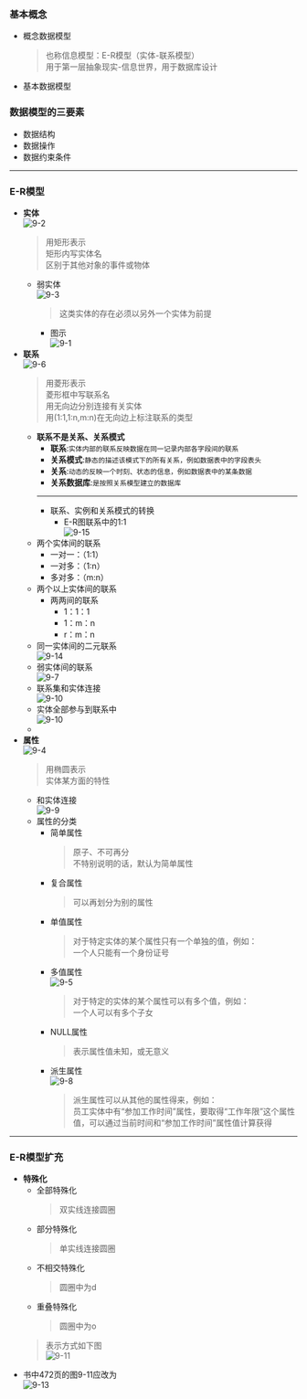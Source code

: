 ### 基本概念
  + 概念数据模型
    > 也称信息模型：E-R模型（实体-联系模型）<br>
      用于第一层抽象现实-信息世界，用于数据库设计
  + 基本数据模型
### 数据模型的三要素
  + 数据结构
  + 数据操作
  + 数据约束条件
---
### E-R模型
  + **实体**<br>
    ![9-2](https://github.com/flysafely/Software-Design-Engineer-Note/blob/master/%E7%AC%AC%E4%B9%9D%E7%AB%A0-%E6%95%B0%E6%8D%AE%E5%BA%93%E6%8A%80%E6%9C%AF%E5%9F%BA%E7%A1%80/%E6%9C%AC%E7%AB%A0%E5%9B%BE%E7%A4%BA/9-2.jpg)
    > 用矩形表示<br>
      矩形内写实体名<br>
      区别于其他对象的事件或物体<br>
    + 弱实体<br>
      ![9-3](https://github.com/flysafely/Software-Design-Engineer-Note/blob/master/%E7%AC%AC%E4%B9%9D%E7%AB%A0-%E6%95%B0%E6%8D%AE%E5%BA%93%E6%8A%80%E6%9C%AF%E5%9F%BA%E7%A1%80/%E6%9C%AC%E7%AB%A0%E5%9B%BE%E7%A4%BA/9-3.jpg)
      > 这类实体的存在必须以另外一个实体为前提
      + 图示<br>
      ![9-1](https://github.com/flysafely/Software-Design-Engineer-Note/blob/master/%E7%AC%AC%E4%B9%9D%E7%AB%A0-%E6%95%B0%E6%8D%AE%E5%BA%93%E6%8A%80%E6%9C%AF%E5%9F%BA%E7%A1%80/%E6%9C%AC%E7%AB%A0%E5%9B%BE%E7%A4%BA/9-1.jpg)
  + **联系**<br>
    ![9-6](https://github.com/flysafely/Software-Design-Engineer-Note/blob/master/%E7%AC%AC%E4%B9%9D%E7%AB%A0-%E6%95%B0%E6%8D%AE%E5%BA%93%E6%8A%80%E6%9C%AF%E5%9F%BA%E7%A1%80/%E6%9C%AC%E7%AB%A0%E5%9B%BE%E7%A4%BA/9-6.jpg)
    > 用菱形表示<br>
      菱形框中写联系名<br>
      用无向边分别连接有关实体<br>
      用(1:1,1:n,m:n)在无向边上标注联系的类型<br>
    + **联系不是关系、关系模式**
      + **联系**:`实体内部的联系反映数据在同一记录内部各字段间的联系`
      + **关系模式**:`静态的描述该模式下的所有关系，例如数据表中的字段表头`
      + **关系**:`动态的反映一个时刻、状态的信息，例如数据表中的某条数据`
      + **关系数据库**:`是按照关系模型建立的数据库`
      ---
      + 联系、实例和关系模式的转换
        + E-R图联系中的1:1<br>
        ![9-15](https://github.com/flysafely/Software-Design-Engineer-Note/blob/master/%E7%AC%AC%E4%B9%9D%E7%AB%A0-%E6%95%B0%E6%8D%AE%E5%BA%93%E6%8A%80%E6%9C%AF%E5%9F%BA%E7%A1%80/%E6%9C%AC%E7%AB%A0%E5%9B%BE%E7%A4%BA/9-15.png)
    + 两个实体间的联系
      + 一对一：（1:1）<br>
      + 一对多：（1:n）<br>
      + 多对多：（m:n）<br>
    + 两个以上实体间的联系
      + 两两间的联系
        + 1：1：1<br>
        + 1：m：n<br>
        + r：m：n<br>
    + 同一实体间的二元联系<br>
      ![9-14](https://github.com/flysafely/Software-Design-Engineer-Note/blob/master/%E7%AC%AC%E4%B9%9D%E7%AB%A0-%E6%95%B0%E6%8D%AE%E5%BA%93%E6%8A%80%E6%9C%AF%E5%9F%BA%E7%A1%80/%E6%9C%AC%E7%AB%A0%E5%9B%BE%E7%A4%BA/9-14.jpg)
    + 弱实体间的联系<br>
      ![9-7](https://github.com/flysafely/Software-Design-Engineer-Note/blob/master/%E7%AC%AC%E4%B9%9D%E7%AB%A0-%E6%95%B0%E6%8D%AE%E5%BA%93%E6%8A%80%E6%9C%AF%E5%9F%BA%E7%A1%80/%E6%9C%AC%E7%AB%A0%E5%9B%BE%E7%A4%BA/9-7.jpg)
    + 联系集和实体连接<br>
    ![9-10](https://github.com/flysafely/Software-Design-Engineer-Note/blob/master/%E7%AC%AC%E4%B9%9D%E7%AB%A0-%E6%95%B0%E6%8D%AE%E5%BA%93%E6%8A%80%E6%9C%AF%E5%9F%BA%E7%A1%80/%E6%9C%AC%E7%AB%A0%E5%9B%BE%E7%A4%BA/9-9.jpg)
    + 实体全部参与到联系中<br>
    ![9-10](https://github.com/flysafely/Software-Design-Engineer-Note/blob/master/%E7%AC%AC%E4%B9%9D%E7%AB%A0-%E6%95%B0%E6%8D%AE%E5%BA%93%E6%8A%80%E6%9C%AF%E5%9F%BA%E7%A1%80/%E6%9C%AC%E7%AB%A0%E5%9B%BE%E7%A4%BA/9-10.jpg)
    + 
  + **属性**<br>
    ![9-4](https://github.com/flysafely/Software-Design-Engineer-Note/blob/master/%E7%AC%AC%E4%B9%9D%E7%AB%A0-%E6%95%B0%E6%8D%AE%E5%BA%93%E6%8A%80%E6%9C%AF%E5%9F%BA%E7%A1%80/%E6%9C%AC%E7%AB%A0%E5%9B%BE%E7%A4%BA/9-4.jpg)
    > 用椭圆表示<br>
      实体某方面的特性<br>
    + 和实体连接<br>
    ![9-9](https://github.com/flysafely/Software-Design-Engineer-Note/blob/master/%E7%AC%AC%E4%B9%9D%E7%AB%A0-%E6%95%B0%E6%8D%AE%E5%BA%93%E6%8A%80%E6%9C%AF%E5%9F%BA%E7%A1%80/%E6%9C%AC%E7%AB%A0%E5%9B%BE%E7%A4%BA/9-9.jpg)
    + 属性的分类
      + 简单属性
        > 原子、不可再分<br>
          不特别说明的话，默认为简单属性
      + 复合属性
        > 可以再划分为别的属性
      + 单值属性
        > 对于特定实体的某个属性只有一个单独的值，例如：<br>
          一个人只能有一个身份证号
      + 多值属性<br>
        ![9-5](https://github.com/flysafely/Software-Design-Engineer-Note/blob/master/%E7%AC%AC%E4%B9%9D%E7%AB%A0-%E6%95%B0%E6%8D%AE%E5%BA%93%E6%8A%80%E6%9C%AF%E5%9F%BA%E7%A1%80/%E6%9C%AC%E7%AB%A0%E5%9B%BE%E7%A4%BA/9-5.jpg)
        > 对于特定的实体的某个属性可以有多个值，例如：<br>
          一个人可以有多个子女
      + NULL属性
        > 表示属性值未知，或无意义
      + 派生属性<br>
        ![9-8](https://github.com/flysafely/Software-Design-Engineer-Note/blob/master/%E7%AC%AC%E4%B9%9D%E7%AB%A0-%E6%95%B0%E6%8D%AE%E5%BA%93%E6%8A%80%E6%9C%AF%E5%9F%BA%E7%A1%80/%E6%9C%AC%E7%AB%A0%E5%9B%BE%E7%A4%BA/9-8.jpg)
        > 派生属性可以从其他的属性得来，例如：<br>
          员工实体中有“参加工作时间”属性，要取得“工作年限”这个属性值，可以通过当前时间和“参加工作时间”属性值计算获得
  ---
### E-R模型扩充
  + **特殊化**
    + 全部特殊化
      > 双实线连接圆圈
    + 部分特殊化
      > 单实线连接圆圈
    + 不相交特殊化
      > 圆圈中为d
    + 重叠特殊化
      > 圆圈中为o
    > 表示方式如下图<br>
  ![9-11](https://github.com/flysafely/Software-Design-Engineer-Note/blob/master/%E7%AC%AC%E4%B9%9D%E7%AB%A0-%E6%95%B0%E6%8D%AE%E5%BA%93%E6%8A%80%E6%9C%AF%E5%9F%BA%E7%A1%80/%E6%9C%AC%E7%AB%A0%E5%9B%BE%E7%A4%BA/9-12.png)
  + 书中472页的图9-11应改为<br>
  ![9-13](https://github.com/flysafely/Software-Design-Engineer-Note/blob/master/%E7%AC%AC%E4%B9%9D%E7%AB%A0-%E6%95%B0%E6%8D%AE%E5%BA%93%E6%8A%80%E6%9C%AF%E5%9F%BA%E7%A1%80/%E6%9C%AC%E7%AB%A0%E5%9B%BE%E7%A4%BA/9-13.jpg)

